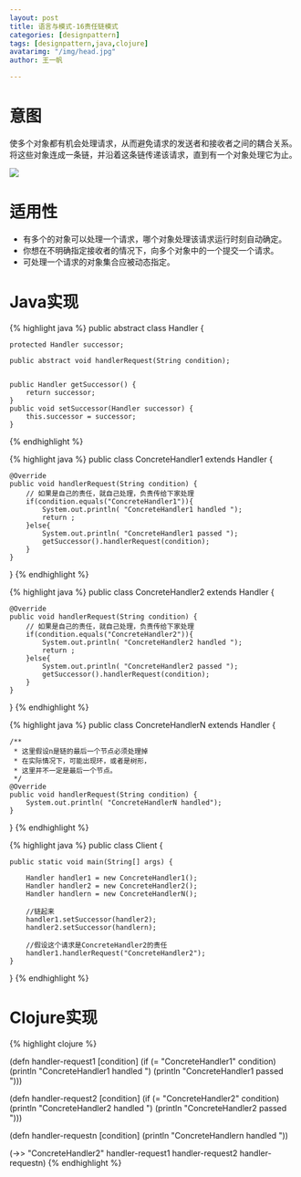 ```yaml
---
layout: post
title: 语言与模式-16责任链模式
categories: [designpattern]
tags: [designpattern,java,clojure]
avatarimg: "/img/head.jpg"
author: 王一帆

---
```


# 意图

使多个对象都有机会处理请求，从而避免请求的发送者和接收者之间的耦合关系。将这些对象连成一条链，并沿着这条链传递该请求，直到有一个对象处理它为止。

![]({{site.CDN_PATH}}/assets/designpattern/chain.jpg)

# 适用性

- 有多个的对象可以处理一个请求，哪个对象处理该请求运行时刻自动确定。
- 你想在不明确指定接收者的情况下，向多个对象中的一个提交一个请求。
- 可处理一个请求的对象集合应被动态指定。

# Java实现

{% highlight java %}
public abstract class Handler {

    protected Handler successor;

    public abstract void handlerRequest(String condition);


    public Handler getSuccessor() {
        return successor;
    }
    public void setSuccessor(Handler successor) {
        this.successor = successor;
    }
{% endhighlight %}

<!-- more -->

{% highlight java %}
public class ConcreteHandler1 extends Handler {

    @Override
    public void handlerRequest(String condition) {
        // 如果是自己的责任，就自己处理，负责传给下家处理
        if(condition.equals("ConcreteHandler1")){
            System.out.println( "ConcreteHandler1 handled ");
            return ;
        }else{
            System.out.println( "ConcreteHandler1 passed ");
            getSuccessor().handlerRequest(condition);
        }
    }

}
{% endhighlight %}

{% highlight java %}
public class ConcreteHandler2 extends Handler {

    @Override
    public void handlerRequest(String condition) {
        // 如果是自己的责任，就自己处理，负责传给下家处理
        if(condition.equals("ConcreteHandler2")){
            System.out.println( "ConcreteHandler2 handled ");
            return ;
        }else{
            System.out.println( "ConcreteHandler2 passed ");
            getSuccessor().handlerRequest(condition);
        }
    }
}
{% endhighlight %}

{% highlight java %}
public class ConcreteHandlerN extends Handler {

    /**
     * 这里假设n是链的最后一个节点必须处理掉
     * 在实际情况下，可能出现环，或者是树形，
     * 这里并不一定是最后一个节点。
     */
    @Override
    public void handlerRequest(String condition) {
        System.out.println( "ConcreteHandlerN handled");
    }
}
{% endhighlight %}

{% highlight java %}
public class Client {

    public static void main(String[] args) {

        Handler handler1 = new ConcreteHandler1();
        Handler handler2 = new ConcreteHandler2();
        Handler handlern = new ConcreteHandlerN();

        //链起来
        handler1.setSuccessor(handler2);
        handler2.setSuccessor(handlern);

        //假设这个请求是ConcreteHandler2的责任
        handler1.handlerRequest("ConcreteHandler2");
    }
}
{% endhighlight %}

# Clojure实现

{% highlight clojure %}

(defn handler-request1 [condition]
  (if (= "ConcreteHandler1" condition)
    (println "ConcreteHandler1 handled ")
    (println "ConcreteHandler1 passed ")))

(defn handler-request2 [condition]
  (if (= "ConcreteHandler2" condition)
    (println "ConcreteHandler2 handled ")
    (println "ConcreteHandler2 passed ")))

(defn handler-requestn [condition]
  (println "ConcreteHandlern handled "))

(->> "ConcreteHandler2"
    handler-request1
    handler-request2
    handler-requestn)
{% endhighlight %}
